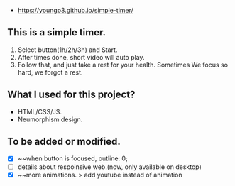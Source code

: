 * https://youngo3.github.io/simple-timer/

## This is a simple timer.
1. Select button(1h/2h/3h) and Start.   
2. After times done, short video will auto play.   
3. Follow that, and just take a rest for your health. Sometimes We focus so hard, we forgot a rest.   

## What I used for this project?
* HTML/CSS/JS.   
* Neumorphism design.     

## To be added or modified.
- [x] ~~when button is focused, outline: 0;   
- [ ] details about respoinsive web.(now, only available on desktop)   
- [x] ~~more animations. > add youtube instead of animation
